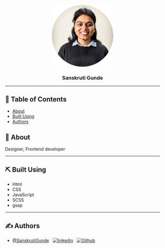 <p align="center">
  <a href="https://sanskrutigunde.github.io/"
  target="_blank"  rel="noopener">
 <img width=200px height=200px src="./Sanskruti.png" alt="Project logo"></a>
</p>

<h3 align="center">Sanskruti Gunde</h3>

---

## 📝 Table of Contents

- [About](#about)
- [Built Using](#built_using)
- [Authors](#authors)

## 🧐 About <a name = "about"></a>

Designer, Frontend developer

---

## ⛏️ Built Using <a name = "built_using"></a>

- Html
- CSS
- JavaScript
- SCSS
- gsap

---

## ✍️ Authors <a name = "authors"></a>

- [@SanskrutiGunde](https://github.com/SanskrutiGunde) &nbsp;
  <span align="center">
  <a href="https://www.linkedin.com/in/sanskrutigunde/" rel="noopener">
  <img src="http://i.imgur.com/DPKDOxg.png" alt="linkedin"></a>
  &nbsp;
  <a href="https://github.com/SanskrutiGunde" rel="noopener">
  <img src="http://i.imgur.com/0o48UoR.png" alt="Github"></a>
  </span>
